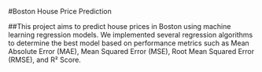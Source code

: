 #Boston House Price Prediction

##This project aims to predict house prices in Boston using machine learning regression models. We implemented several regression algorithms to determine the best model based on performance metrics such as Mean Absolute Error (MAE), Mean Squared Error (MSE), Root Mean Squared Error (RMSE), and R² Score.
